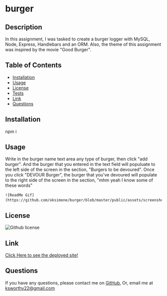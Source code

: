 # burger

  ## Description
  In this assignment, I was tasked to create a burger logger with MySQL, Node, Express, Handlebars and an ORM. Also, the theme of this assignment was inspired by the movie "Good Burger".

  ## Table of Contents

  * [Installation](#Installation)
  * [Usage](#usage)
  * [License](#License)
  * [Tests](#Test)
  * [Link](#Link)
  * [Questions](#Questions)

  ## Installation

  npm i

  ## Usage
  Write in the burger name text area any type of burger, then click "add burger". And the burger that you entered in the text field will populuate to the left side of the screen in the section, "Burgers to be devoured". Once you click "DEVOUR Burger", the burger that you've devoured will populate to the right side of the screen in the section, "mhm yeah I know some of these words"

    ![ReadMe Gif](https://github.com/oksimone/burger/blob/master/public/assets/screenshot.png)

  ## License

![Github license](https://img.shields.io/badge/license-MIT-blue.svg)

  ## Link
   [Click Here to see the deployed site!](https://peaceful-ocean-64199.herokuapp.com/)

  ## Questions
  If you have any questions, please contact me on [GitHub](http://github.com/oksimone), Or, email me at ksworthy22@gmail.com
